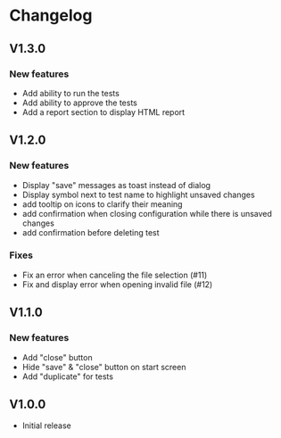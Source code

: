 # Changelog

## V1.3.0
### New features
- Add ability to run the tests
- Add ability to approve the tests 
- Add a report section to display HTML report

## V1.2.0
### New features
- Display "save" messages as toast instead of dialog
- Display symbol next to test name to highlight unsaved changes
- add tooltip on icons to clarify their meaning
- add confirmation when closing configuration while there is unsaved changes
- add confirmation before deleting test
 
### Fixes
- Fix an error when canceling the file selection (#11)
- Fix and display error when opening invalid file (#12)

## V1.1.0
### New features
- Add "close" button
- Hide "save" & "close" button on start screen
- Add "duplicate" for tests

## V1.0.0
- Initial release